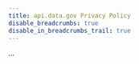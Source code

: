 ```yaml
---
title: api.data.gov Privacy Policy
disable_breadcrumbs: true
disable_in_breadcrumbs_trail: true
---
```


...

